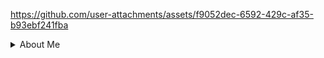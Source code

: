 


https://github.com/user-attachments/assets/f9052dec-6592-429c-af35-b93ebf241fba



<details><summary>About Me</summary>

The clip above is from the emulator that still exists here: https://mxoemu.info/ from The Matrix Online, there is a community on Discord for it, as you can see you are still able to load it up and I got superjumping going thanks as well to the contributions of those supporting the emulator.

❤️‍🔥    *heart of fire*

![399530907-63e98967-ba0b-4bd3-a269-bb9eb74a00ca](https://github.com/user-attachments/assets/056a6b47-e072-409b-92a7-341a4549047b)

During this time I made a community website of the many websites I made myself one was called dajwebs.com, it was a social website just for friends and games. I built websites for several gaming communities and contributed to designs to several marketplaces like themeforest, and built mxodreamwarriors.com (A Matrix Online MMO) group, I also played City of Heroes, Villains, and Guild Wars 1 etc. I had custom rendered characters that animated upon each page load in, was pretty cool, I helped set this up I remember was very fun (Unfortunately, I guess Sony Online Entertainment dropped the ball on possible more revenue or priorities changed I don't know but if anyone knows of a project like this upcoming please let me know I'm interested.  It was developed by a subsidiary Monolith before SOE was restructured twice following various trends.  I find software can be convoluted in its execution at scale with ironically low shelf life.  I wrote about this more in substack and X articles you may find through my profile on the left, where I was involved directly in these modding community trends with things like specific launchers and server testing, Sony Online was renamed briefly to Daybreak...):

![mxomybettermemories](https://github.com/user-attachments/assets/7af47f42-a7d2-41b8-a405-4e7f244633ab)

Some music I enjoy (the preview below is randomly cycling album artwork when you refresh this page):


[![spotify-github-profile](https://spotify-github-profile.kittinanx.com/api/view?uid=jimdzy&cover_image=true&theme=default&show_offline=false&background_color=430404&interchange=false&bar_color=000000&bar_color_cover=true)](https://open.spotify.com/user/jimdzy)

I've created well over 30+ websites in my lifetime: 
soulsofthefire.com (at one point averaged 1000+ visits a day)
checkeredraven.com (communities for guild wars and neverwinter)
A Saints Row 2 Website for the multiplayer mode run on a community forum utilizing php-bb
www.dajwebs.com and www.thejweb.com were once owned by me as well, jimsbr.com may go live later
the former were based on HTML and I developed them as PHP and HTML websites for friends.
I also utilized several different CMS software, Apache, MySQL, JavaScript, and much more usually self-hosting and building them all and either self-hosting them on my own machine or utilizing a friends web-hosting service who lives in the U.K.
There are several more I have worked on... Developers, Developers, Developers! lol 

Anyway,

I met very cool people while playing games I always enjoyed spending time with diverse groups of people, and I went on to work for RockstarGames and Ubisoft in my career before moving on to some other projects outside of gaming (though I still work on things like Overwatch 2 support on Mac in my spare time and am open to any projects like this)...

https://www.easterncustoms.com this was a soft opening with some on-demand store tech at the time, it exists on the Wayback Machine but is dissolved.
https://www.20XFive.com was the second LLC / sole proprietorship I paid for and is also now deprecated

The thought process behind it was century-long thinking such as in the Eastern Hemisphere there has been a better focus on low-time preference thinking I feel sometimes, whereas in the West-- it almost seems like maybe culturally we just tend to focus on one thing at once, just culture and communication. 

I have several projects currently I'm dabbling with and own a few domains for now:
https://www.bitcoincookie.com
https://www.sunbirdcomputers.com
https://www.sunbirdcomputer.com
https://www.gamingcomputer.bitcoin (this one does not resolve for most browsers yet it uses [unstoppable domains](https://unstoppabledomains.com/))
Depending on my workload sunbirdcomputer may become operational and propagate through cyberspace
I am a staunch advocate of using [BTCPayServer.org](https://btcpayserver.org/) as an open-source technology to empower individuals

My GitHub includes as well a lot of my backed up homework and then some, I made my own e-mail and I e-mailed all my high school homework to myself, as much as I could or remembered to. 

There are lots of cool readme possibilities, kind of like the old MySpace days when you think about it, 

"It's cool, it's just like a reflection of their personalities." - My High School Basketball Coach.



//In case you may have just stumbled upon my readme as a non-dev, learning computer science I highly recommend!  Usually, two forward slashes means this is a comment too at the beginning of this line :) or often a #, depending on the syntax of the language.  Albeit, many are similar with object-oriented principles.

Now time to sound conceited?
I animated my websites since Swish Max 2, these .swf files were fun in the earlier internet days.
Built most of my websites by just self-hosting them and using tools like FileZilla, cracked Adobe Photoshop CS2 before it was free (with the help of some U.K. friends :), they were English speakers often online the same time as me as I grew up a substantial time three hours ahead of GMT, teaching myself how to use computers (until now they teach us quicker).
PHP-Nuke was more aesthetically interesting as a Content Management System in my honest opinion, 
(I better preferred three-column layouts, the whole infinite scroll is too addicting in my honest opinion, there are times I believe we should give credit to the intelligence of our audiences.  I am apprehensive about the current state of frontend development at this current conjecture in our history, I feel it is too gate-keeped, as is a lot of computer science, when it doesn't need to be and could be more welcoming and user-friendly).

In my humble opinion, these are all foundational technologies that should be open-sourced, dependent on the product or source-available as reasonable licenses and business models prevail.  I believe this was touched on during a great discussion with Lex Fridman and Pieter Levels and I think I agreed greatly with Pieter on that sentiment: 
https://youtu.be/oFtjKbXKqbg?si=RNYb-qXKW56ps4Vp&t=7014

I also liked Notepad++ on Windows XP, and I learned to Code cash registers in Visual Basic in high school, I always tried to focus, but watch out for those darn CD-ROM drives, 
I guess they make a nice cup holder? :P They are obviously cup olders and not sandwhich meat rays for balogna.
</details>
